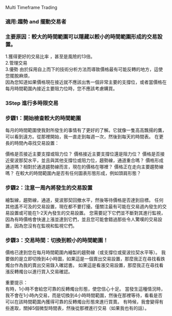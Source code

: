  
Multi Timeframe Trading
###  適用:趨勢 and 擺動交易者
###  主要原因：較大的時間範圍可以隱藏以較小的時間範圍形成的交易設置。 
1.獲得更好的交易比率 ，甚至是風險的13倍。  
2.管理交易  
3.優勢  由於採用自上而下的技術分析方法而導致價格最有可能反轉的地方，這使您擺脫麻煩，  
因為您知道如果價格現在接近就不應該出售一個非常主要的支撐位，或者當價格在每月時間範圍內接近主要阻力位時，您不應該考慮購買。  

###  3Step 進行多時限交易  
###  步驟1：開始檢查較大的時間範圍   
每月的時間範圍使我對所發生的事情有了更好的了解。它就像一隻高高飄揚的鷹，可以看到遠方。從那裡開始，我一直走到每週一次，然後到每天的時間表。
在更長的時間內尋找交易設置：

價格是否接近主要支撐或阻力位？
價格接近主要支撐位還是阻力位？
價格是否接近斐波那契水平，並且與其他支撐位或阻力位，趨勢線，通道重合嗎？
價格形成通道嗎？相對於通道趨勢線而言，現在的價格在哪裡？
價格正在走向主要趨勢線嗎？
在較大的時間範圍內是否有任何圖表形態形成，例如頭肩形態？  

###  步驟2：注意一周內將發生的交易設置  
繪製線，趨勢線，通道，斐波那契回撤水平，然後等待價格是否達到目標。
任何其他遙不可及的交易設置，現在都不要打擾。僅關注最有可能在交易週內發生的交易設置或可能在1-2天內發生的交易設置。
您需要記下它們並不斷對其進行監視，因為有時價格會快速上漲並達到它們，並且您可能會錯過那些令人驚嘆的交易設置，因為您沒有在監視和監視它們。

###  步驟3：交易時間：切換到較小的時間範圍！ 
價格已達到您在每月時間範圍內繪製的趨勢線（或支撐位或斐波拉契水平等）。
我要做的是立即切換到4小時圖，如果這是一個賣出交易設置，那麼我正在尋找看跌燭台作為我的賣出交易錄入確認書。
如果這是看漲交易設置，那麼我正在尋找看漲反轉燭台以進行買入交易確認。

重要提示：  
有時，1小時不會給您可靠的反轉燭台形態，使您信心十足。
當發生這種情況時，我不會在1小時內交易，而是切換到4小時時間範圍，然後在那裡等待，看看是否可以在該時間範圍內獲得可靠的反轉燭台形態來進行買賣。
有時候，我會變得有些進取，關掉5個微型時間表，然後從那裡進行交易（如果我也有的話）。

